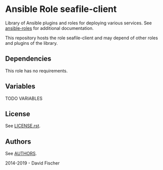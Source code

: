 # Ansible Role seafile-client

Library of Ansible plugins and roles for deploying various services.
See [ansible-roles](https://github.com/davidfischer-ch/ansible-roles) for additional documentation.

This repository hosts the role seafile-client and may depend of other roles and plugins of the library.

## Dependencies

This role has no requirements.

## Variables

TODO VARIABLES

## License

See [LICENSE.rst](LICENSE.rst).

## Authors

See [AUTHORS](AUTHORS).

2014-2019 - David Fischer
